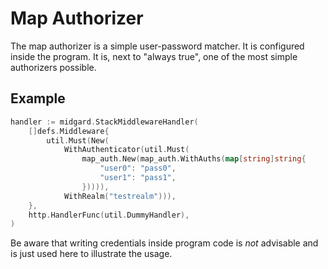 <!-- SPDX-FileCopyrightText: 2025 The midgard contributors.
     SPDX-License-Identifier: MPL-2.0
-->

Map Authorizer
==============

The map authorizer is a simple user-password matcher. It is configured inside
the program. It is, next to "always true", one of the most simple authorizers
possible.

Example
-------

```go
handler := midgard.StackMiddlewareHandler(
    []defs.Middleware{
        util.Must(New(
            WithAuthenticator(util.Must(
                map_auth.New(map_auth.WithAuths(map[string]string{
                    "user0": "pass0",
                    "user1": "pass1",
                })))),
            WithRealm("testrealm"))),
    },
    http.HandlerFunc(util.DummyHandler),
)
```

Be aware that writing credentials inside program code is _not_ advisable and is
just used here to illustrate the usage.
